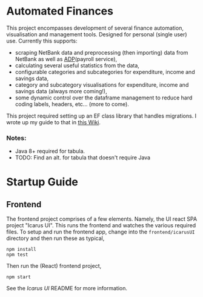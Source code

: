 # Automated Finances

This project encompasses development of several finance automation, visualisation and management tools. Designed for personal (single user) use. Currently this supports:
* scraping NetBank data and preprocessing (then importing) data from NetBank as well as [ADP](https://developers.adp.com/metadata/collections/all/learn)(payroll service),
* calculating several useful statistics from the data,
* configurable categories and subcategories for expenditure, income and savings data,
* category and subcategory visualisations for expenditure, income and savings data (always more coming!),
* some dynamic control over the dataframe management to reduce hard coding labels, headers, etc... (more to come).

This project required setting up an EF class library that handles migrations. I wrote up my guide to that in [this Wiki](https://github.com/albert118/HomeNetwork/blob/master/wikis/efproject.md).


### Notes:

* Java 8+ required for tabula.
 * TODO: Find an alt. for tabula that doesn't require Java

# Startup Guide

## Frontend

The frontend project comprises of a few elements. Namely, the UI react SPA project "Icarus UI". This runs the frontend and watches the various 
required files. To setup and run the frontend app, change into the `frontend/icarusUI` directory and then run these as typical,

```
npm install
npm test
```

Then run the (React) frontend project,

```
npm start
```

See the *Icarus UI* README for more information.
